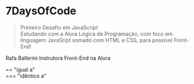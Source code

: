 # 7DaysOfCode

> Primeiro Desafio em JavaScript</br>
> Estudando com a Alura Lógica de Programação, com foco em linguagem JavaSript somado com HTML e CSS, para possível Front-End!</br>
> 
Rafa Ballerini
Instrutora Front-End na Alura

== "igual a"</br>
=== "idêntico a"

